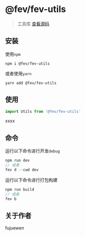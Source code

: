 # @fev/fev-utils

> 工具库 [查看源码](https://github.com/nwa2018/fev-lib/tree/master/packages/fev-utils/src/index.js)

## 安装
使用`npm`
```
npm i @fev/fev-utils
```
或者使用`yarn`
```
yarn add @fev/fev-utils
```

## 使用
``` js
import Utils from '@fev/fev-utils'
```

xxxx

## 命令
运行以下命令进行开发`debug`
``` js
npm run dev
// 或者
fev d --cwd dev
```
运行以下命令进行打包构建
``` js
npm run build
// 或者
fev b
```

## 关于作者

fujuewen
